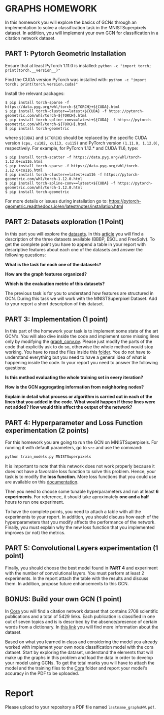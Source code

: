 # GRAPHS HOMEWORK

In this homework you will explore the basics of GCNs through an implementation to solve a classification task in the MNISTSuperpixels dataset. In addition, you will implement your own GCN for classification in a citation network dataset.


## PART 1: Pytorch Geometric Installation

Ensure that at least PyTorch 1.11.0 is installed:
`python -c "import torch; print(torch.__version__)"`

Find the CUDA version PyTorch was installed with:
`python -c "import torch; print(torch.version.cuda)"`


Install the relevant packages:

```$ pip install torch-scatter -f https://data.pyg.org/whl/torch-${TORCH}+${CUDA}.html
$ pip install torch-sparse -f https://data.pyg.org/whl/torch-${TORCH}+${CUDA}.html
$ pip install torch-cluster==latest+${CUDA} -f https://pytorch-geometric.com/whl/torch-${TORCH}.html
$ pip install torch-spline-conv==latest+${CUDA} -f https://pytorch-geometric.com/whl/torch-${TORCH}.html
$ pip install torch-geometric
```
where `${CUDA}` and `${TORCH}` should be replaced by the specific CUDA version `(cpu, cu102, cu113, cu115)` and PyTorch version `(1.11.0, 1.12.0)`, respectively. For example, for PyTorch 1.12.* and CUDA 11.6, type:

```
$ pip install torch-scatter -f https://data.pyg.org/whl/torch-1.12.0+cu116.html
$ pip install torch-sparse -f https://data.pyg.org/whl/torch-1.12.0+cu116.html
$ pip install torch-cluster==latest+cu116 -f https://pytorch-geometric.com/whl/torch-1.12.0.html
$ pip install torch-spline-conv==latest+${CUDA} -f https://pytorch-geometric.com/whl/torch-1.12.0.html
$ pip install torch-geometric
```

For more details or issues during installation go to: https://pytorch-geometric.readthedocs.io/en/latest/notes/installation.html


## PART 2: Datasets exploration (1 Point)

In this part you will explore the [datasets](data). In this [article](https://arxiv.org/pdf/1909.05310.pdf) you will find a description of the three datasets available (BBBP, ESOL and FreeSolv). To get the complete point you have to append a table in your report with descriptive features about each one of the datasets and answer the following questions:

**What is the task for each one of the datasets?**

**How are the graph features organized?**

**Which is the evaluation metric of this datasets?**

The previous task is for you to understand how features are structured in GCN. During this task we will work with the MNISTSuperpixel Dataset. Add to your report a short description of this dataset.

## PART 3: Implementation (1 point)

In this part of the homework your task is to implement some state of the art GCN's. You will also dive inside the code and implement some missing lines only by modifying the [graph_conv.py](https://github.com/juanitapuentes/Graphs-Homeworks/blob/main/src/graph_conv.py). Please just modify the parts of the code that explicitly ask to do so, otherwise the whole method would stop working. You have to read the files inside this [folder](https://github.com/juanitapuentes/Graphs-Homeworks/tree/main/src). You do not have to understand everything but you need to have a general idea of what is happening inside the code. In your report you need to answer the following questions:

**Is this method evaluating the whole training set in every iteration?**

**How is the GCN aggregating information from neighboring nodes?**

**Explain in detail what process or algorithm is carried out in each of the lines that you added in the code. What would happen if these lines were not added? How would this affect the output of the network?**

## PART 4: Hyperparameter and Loss Function experimentation (2 points)

For this homework you are going to run the GCN on MNISTSuperpixels. For running it with default parameters, go to `src` and use the command:

```python
python train_models.py MNISTSuperpixels
```
 
It is important to note that this network does not work properly because it does not have a favorable loss function to solve this problem. Hence, your task is to modify the **loss function**. More loss functions that you could use are available on this [documentation](https://pytorch.org/docs/stable/nn.functional.html).

Then you need to choose some tunable hyperparameters and run at least **6 experiments**. For reference, it should take aproximately **one and a half** hours to run one experiment.

To have the complete points, you need to attach a table with all the experiments to your report. In addition, you should discuss how each of the hyperparameters that you modify affects the performance of the network. Finally, you must explain why the new loss function that you implemented improves (or not) the metrics.

## PART 5: Convolutional Layers experimentation (1 point)

Finally, you should choose the best model found in **PART 4** and experiment with the number of convolutional layers. You must perform at least 2 experiments. In the report attach the table with the results and discuss them. In addition, propose future enhancements to this GCN.


## BONUS: Build your own GCN (1 point)

In [Cora](Cora) you will find a citation network dataset that contains 2708 scientific publications and a total of 5429 links. Each publication is classified in one out of seven topics and is is described by the absence/presence of certain words from a dictionary. In [this link](https://graphsandnetworks.com/the-cora-dataset/) you will find more information about the dataset.

Based on what you learned in class and considering the model you already worked with implement your own node classification model with the cora dataset. Start by exploring the dataset, understand the elements that will make up the graphs in this problem and load the data in order to develop your model using GCNs. To get the total marks you will have to attach the model and the training files to the [Cora](Cora) folder and report your model's accuracy in the PDF to be uploaded. 

# Report
Please upload to your repository a PDF file named `lastname_graphsHW.pdf`.
